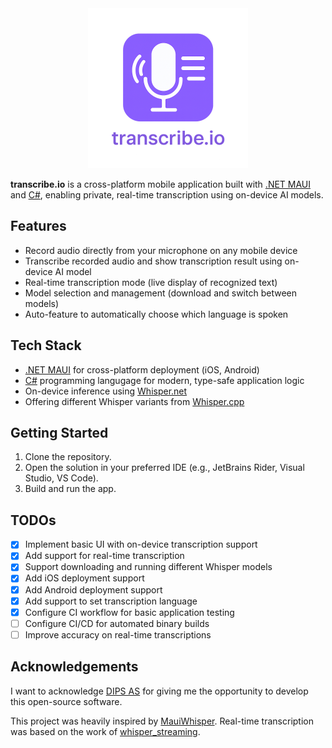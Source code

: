 <div align="center">
  <img src="assets/appicon-banner.png" alt="transcribe.io app icon" width="256" height="256"/>
</div>

**transcribe.io** is a cross-platform mobile application built with 
[.NET MAUI](https://dotnet.microsoft.com/en-us/apps/maui) and [C#](https://dotnet.microsoft.com/en-us/languages/csharp), enabling private, real-time transcription using on-device AI models.

## Features

- Record audio directly from your microphone on any mobile device
- Transcribe recorded audio and show transcription result using on-device AI model
- Real-time transcription mode (live display of recognized text)
- Model selection and management (download and switch between models)
- Auto-feature to automatically choose which language is spoken

## Tech Stack

- [.NET MAUI](https://dotnet.microsoft.com/en-us/apps/maui) for cross-platform deployment (iOS, Android)
- [C#](https://dotnet.microsoft.com/en-us/languages/csharp) programming langugage for modern, type-safe application logic
- On-device inference using [Whisper.net](https://github.com/sandrohanea/whisper.net)
- Offering different Whisper variants from [Whisper.cpp](https://huggingface.co/ggerganov/whisper.cpp)

## Getting Started

1. Clone the repository.
2. Open the solution in your preferred IDE (e.g., JetBrains Rider, Visual Studio, VS Code).
3. Build and run the app.

## TODOs
- [x] Implement basic UI with on-device transcription support
- [x] Add support for real-time transcription
- [x] Support downloading and running different Whisper models
- [x] Add iOS deployment support
- [x] Add Android deployment support
- [x] Add support to set transcription language
- [x] Configure CI workflow for basic application testing
- [ ] Configure CI/CD for automated binary builds
- [ ] Improve accuracy on real-time transcriptions

## Acknowledgements

I want to acknowledge [DIPS AS](https://www.dips.com/) for giving me the opportunity to develop this open-source software.  

This project was heavily inspired by [MauiWhisper](https://github.com/drasticactions/MauiWhisper). 
Real-time transcription was based on the work of [whisper_streaming](https://github.com/ufal/whisper_streaming).

